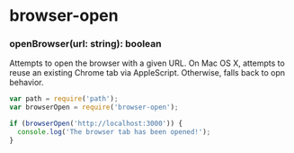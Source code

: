 # browser-open


### openBrowser(url: string): boolean
Attempts to open the browser with a given URL.
On Mac OS X, attempts to reuse an existing Chrome tab via AppleScript.
Otherwise, falls back to opn behavior.

```js
var path = require('path');
var browserOpen = require('browser-open');

if (browserOpen('http://localhost:3000')) {
  console.log('The browser tab has been opened!');
}
```